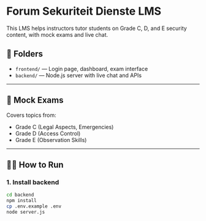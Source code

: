 # Forum Sekuriteit Dienste LMS

This LMS helps instructors tutor students on Grade C, D, and E security content, with mock exams and live chat.

## 📁 Folders

- `frontend/` — Login page, dashboard, exam interface
- `backend/` — Node.js server with live chat and APIs

---

## 🧪 Mock Exams

Covers topics from:
- Grade C (Legal Aspects, Emergencies)
- Grade D (Access Control)
- Grade E (Observation Skills)

---

## 🧑‍💻 How to Run

### 1. Install backend

```bash
cd backend
npm install
cp .env.example .env
node server.js
